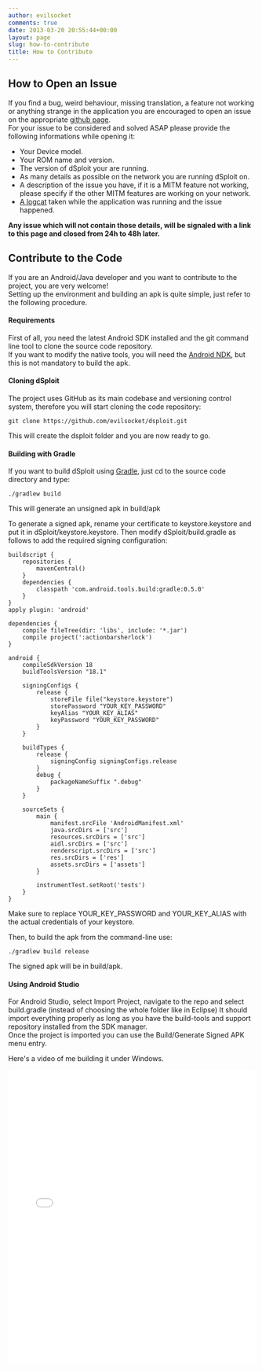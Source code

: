 ```yaml
---
author: evilsocket
comments: true
date: 2013-03-20 20:55:44+00:00
layout: page
slug: how-to-contribute
title: How to Contribute
---
```


## How to Open an Issue

If you find a bug, weird behaviour, missing translation, a feature not working or anything strange in the application
you are encouraged to open an issue on the appropriate [github page](https://github.com/evilsocket/dsploit/issues).  
For your issue to be considered and solved ASAP please provide the following informations while opening it:

* Your Device model.
* Your ROM name and version.
* The version of dSploit your are running.
* As many details as possible on the network you are running dSploit on.
* A description of the issue you have, if it is a MITM feature not working, please specify if the other MITM features are working on your network.
* [A logcat](http://forum.xda-developers.com/showthread.php?t=1726238) taken while the application was running and the issue happened. 

**Any issue which will not contain those details, will be signaled with a link to this page and closed from 24h to 48h later.**

## Contribute to the Code

If you are an Android/Java developer and you want to contribute to the project, you are very welcome!  
Setting up the environment and building an apk is quite simple, just refer to the following procedure.

#### Requirements

First of all, you need the latest Android SDK installed and the git command line tool to clone the source code repository.  
If you want to modify the native tools, you will need the [Android NDK](http://developer.android.com/tools/sdk/ndk/index.html), but this is not mandatory to build the apk.

#### Cloning dSploit

The project uses GitHub as its main codebase and versioning control system, therefore you will start cloning the code repository:
		  
	git clone https://github.com/evilsocket/dsploit.git

This will create the dsploit folder and you are now ready to go.

#### Building with Gradle

If you want to build dSploit using [Gradle](http://www.gradle.org/), just cd to the source code directory and type:

	./gradlew build

This will generate an unsigned apk in build/apk

To generate a signed apk, rename your certificate to keystore.keystore and put it in dSploit/keystore.keystore.
Then modify dSploit/build.gradle as follows to add the required signing configuration:

    buildscript {
        repositories {
            mavenCentral()
        }
        dependencies {
            classpath 'com.android.tools.build:gradle:0.5.0'
        }
    }
    apply plugin: 'android'

    dependencies {
        compile fileTree(dir: 'libs', include: '*.jar')
        compile project(':actionbarsherlock')
    }

    android {
        compileSdkVersion 18
        buildToolsVersion "18.1"

        signingConfigs {
            release {
                storeFile file("keystore.keystore")
                storePassword "YOUR_KEY_PASSWORD"
                keyAlias "YOUR_KEY_ALIAS"
                keyPassword "YOUR_KEY_PASSWORD"
            }
        }

        buildTypes {
            release {
                signingConfig signingConfigs.release
            }
            debug {
                packageNameSuffix ".debug"
            }
        }

        sourceSets {
            main {
                manifest.srcFile 'AndroidManifest.xml'
                java.srcDirs = ['src']
                resources.srcDirs = ['src']
                aidl.srcDirs = ['src']
                renderscript.srcDirs = ['src']
                res.srcDirs = ['res']
                assets.srcDirs = ['assets']
            }

            instrumentTest.setRoot('tests')
        }
    }

Make sure to replace YOUR_KEY_PASSWORD and YOUR_KEY_ALIAS with the actual credentials of your keystore.

Then, to build the apk from the command-line use:

    ./gradlew build release

The signed apk will be in build/apk.

#### Using Android Studio

For Android Studio, select Import Project, navigate to the repo and select build.gradle (instead of choosing the whole folder like in Eclipse)
It should import everything properly as long as you have the build-tools and support repository installed from the SDK manager.  
Once the project is imported you can use the Build/Generate Signed APK menu entry. 

Here's a video of me building it under Windows.

<center>
    <iframe width="100%" height="600" src="//www.youtube.com/embed/Ow_R5HDYdwE" frameborder="0" allowfullscreen></iframe>
</center>